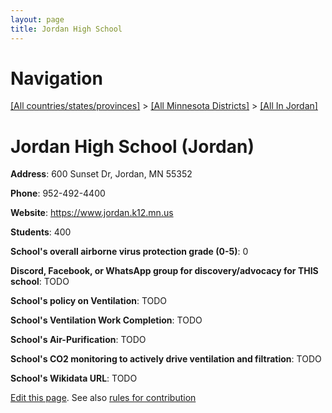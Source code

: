 ```yaml
---
layout: page
title: Jordan High School
---
```

# Navigation

[[All countries/states/provinces]](../../..) > [[All Minnesota Districts]](../..) > [[All In Jordan]](..)

# Jordan High School (Jordan)

**Address**: 600 Sunset Dr, Jordan, MN 55352

**Phone**: 952-492-4400

**Website**: <https://www.jordan.k12.mn.us>

**Students**: 400

**School's overall airborne virus protection grade (0-5)**: 0

**Discord, Facebook, or WhatsApp group for discovery/advocacy for THIS school**: TODO

**School's policy on Ventilation**: TODO

**School's Ventilation Work Completion**: TODO

**School's Air-Purification**: TODO

**School's CO2 monitoring to actively drive ventilation and filtration**: TODO

**School's Wikidata URL**: TODO


[Edit this page](https://github.com/ventilate-schools/MN/edit/main/./Jordan/Jordan_High_School.md). See also [rules for contribution](../../../contribution-rules/)